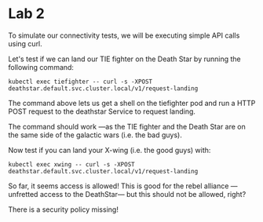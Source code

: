 # Lab 2

To simulate our connectivity tests, we will be executing simple API calls using curl.

Let's test if we can land our TIE fighter on the Death Star by running the following command:

```
kubectl exec tiefighter -- curl -s -XPOST deathstar.default.svc.cluster.local/v1/request-landing
```

The command above lets us get a shell on the tiefighter pod and run a HTTP POST request to the deathstar Service to request landing.

The command should work —as the TIE fighter and the Death Star are on the same side of the galactic wars (i.e. the bad guys).

Now test if you can land your X-wing (i.e. the good guys) with:

```
kubectl exec xwing -- curl -s -XPOST deathstar.default.svc.cluster.local/v1/request-landing
```

So far, it seems access is allowed! This is good for the rebel alliance —unfretted access to the DeathStar— but this should not be allowed, right?

There is a security policy missing!
